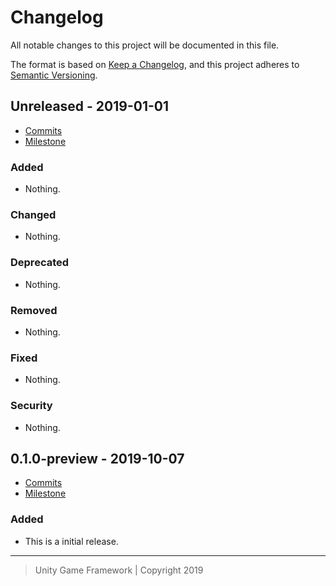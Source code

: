 # Changelog
All notable changes to this project will be documented in this file.

The format is based on [Keep a Changelog](https://keepachangelog.com/en/1.0.0/),
and this project adheres to [Semantic Versioning](https://semver.org/spec/v2.0.0.html).

## Unreleased - 2019-01-01
- [Commits](https://github.com/unity-game-framework/ugf-module/compare/0.0.0...0.0.0)
- [Milestone](https://github.com/unity-game-framework/ugf-module/milestone/0?closed=1)

### Added
- Nothing.

### Changed
- Nothing.

### Deprecated
- Nothing.

### Removed
- Nothing.

### Fixed
- Nothing.

### Security
- Nothing.

## 0.1.0-preview - 2019-10-07
- [Commits](https://github.com/unity-game-framework/ugf-module/compare/9c0b4d2...0.1.0-preview)
- [Milestone](https://github.com/unity-game-framework/ugf-module/milestone/1?closed=1)

### Added
- This is a initial release.

---
> Unity Game Framework | Copyright 2019
